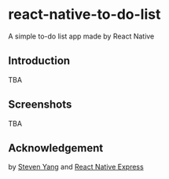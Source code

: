 # react-native-to-do-list

A simple to-do list app made by React Native

## Introduction

TBA

## Screenshots

TBA

## Acknowledgement

by [Steven Yang](http://www.yufeiyang.me)
and [React Native Express](http://www.reactnativeexpress.com)
